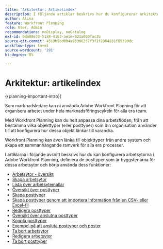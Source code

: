 ```yaml
---
title: 'Arkitektur: Artikelindex'
description: I följande artiklar beskrivs hur du konfigurerar arkitekturen för Adobe Workfront Planning. Som en del av den här konfigurationen får du lära dig hur du skapar arbetsytor, posttyper och anpassade fält för att mappa de arbetsflöden du vill hantera i Workfront Planning.
author: Alina
feature: Workfront Planning
role: User, Admin
recommendations: noDisplay, noCatalog
exl-id: 0da08e30-51a8-4163-ae1e-821a099fac3b
source-git-commit: 4569b5bd004a93396257f3f1f8964831f69399dc
workflow-type: tm+mt
source-wordcount: '201'
ht-degree: 0%

---
```



# Arkitektur: artikelindex

{{planning-important-intro}}

Som marknadsledare kan ni använda Adobe Workfront Planning för att organisera arbetet under hela marknadsföringscykeln för alla era team.

Med Workfront Planning kan du helt anpassa dina arbetsflöden, från att bestämma vilka objekttyper (eller posttyper) som din organisation använder till att konfigurera hur dessa objekt länkar till varandra.

Workfront Planning kan även länka till objekttyper från andra system och skapa ett sammanhängande ramverk för alla era processer.

I artiklarna i följande avsnitt beskrivs hur du kan konfigurera arbetsytorna i Adobe Workfront Planning, definiera de posttyper som är byggstenarna för dessa arbetsytor och börja använda dess funktioner:

* [Arbetsytor - översikt](/help/quicksilver/planning/architecture/workspaces-overview.md)
* [Skapa arbetsytor](/help/quicksilver/planning/architecture/create-workspaces.md)
* [Lista över arbetsytemallar](/help/quicksilver/planning/architecture/workspace-templates.md)
* [Översikt över posttyper](/help/quicksilver/planning/architecture/overview-of-record-types.md)
* [Skapa posttyper](/help/quicksilver/planning/architecture/create-record-types.md)
* [Skapa posttyper genom att importera information från en CSV- eller Excel-fil](/help/quicksilver/planning/architecture/import-file-to-create-record-types.md)
* [Redigera posttyper](/help/quicksilver/planning/architecture/edit-record-types.md)
* [Översikt över anslutna posttyper](/help/quicksilver/planning/architecture/connect-record-types-overview.md)
* [Koppla posttyper](/help/quicksilver/planning/architecture/connect-record-types.md)
* [Exempel på att ansluta posttyper och poster](/help/quicksilver/planning/architecture/example-connect-record-types-and-records.md)
* [Ta bort arbetsytor](/help/quicksilver/planning/architecture/delete-workspaces.md)
* [Redigera arbetsytor](/help/quicksilver/planning/architecture/edit-workspaces.md)
* [Ta bort posttyper](/help/quicksilver/planning/architecture/delete-record-types.md)

<!--* <span class="preview">[Configure cross-workspace capabilities for record types](help/quicksilver/planning/architecture/configure-record-type-cross-workspace-capabilities.md)</span>

* <span class="preview">[Add existing record types](/help/quicksilver/planning/architecture/add-cross-workspace-record-types.md)</span>
-->


